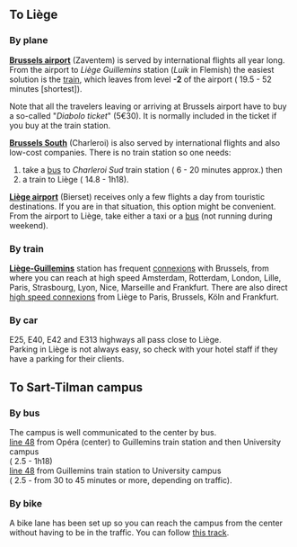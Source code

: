 
<head>
  <meta charset="utf-8" />
  <meta name="viewport" content="width=device-width, initial-scale=1" />
  <title>
	Getting there...
  </title>

  <link href="https://netdna.bootstrapcdn.com/font-awesome/4.7.0/css/font-awesome.css" rel="stylesheet">
  <link rel="stylesheet" href="https://maxcdn.bootstrapcdn.com/bootstrap/3.3.7/css/bootstrap.min.css">
</head>

## To Liège

### By plane

[**<i class="fa fa-plane" aria-hidden="true"></i> Brussels airport**](https://www.brusselsairport.be/en) (Zaventem) is served by international flights all year long. From the airport to *Liège Guillemins* station (*Luik* in Flemish) the easiest solution is the [train](http://www.belgianrail.be/jp/sncb-nmbs-routeplanner/query.exe/en?ld=std&seqnr=1&ident=1t.022136111.1508933061&OK#focus), which leaves from level **-2** of the airport (<i class="fa fa-eur" aria-hidden="true"></i> 19.5 - <i class="fa fa-hourglass-half" aria-hidden="true"></i> 52 minutes [shortest]).   

Note that all the travelers leaving or arriving at Brussels airport have to buy a so-called "*Diabolo ticket*" (5€30). It is normally included in the ticket if you buy at the train station.

[**<i class="fa fa-plane" aria-hidden="true"></i> Brussels South**](https://www.brussels-charleroi-airport.com/brussels-south-charleroi-airport/index.html) (Charleroi) is also served by international flights and also low-cost companies. There is no train station so one needs:
1. take a [bus](https://www.infotec.be/fr-be/medeplacer/horaires/ligne.aspx?ligne=CA&titre=A%20CHARLEROI%20Sud%20-%20GOSSELIES%20Airport) to *Charleroi Sud* train station (<i class="fa fa-eur" aria-hidden="true"></i> 6 - <i class="fa fa-hourglass-half" aria-hidden="true"></i> 20 minutes approx.) then
2. a train to Liège (<i class="fa fa-eur" aria-hidden="true"></i> 14.8 - <i class="fa fa-hourglass-half" aria-hidden="true"></i> 1h18).

[**<i class="fa fa-plane" aria-hidden="true"></i> Liège airport**](https://www.liegeairport.com/passenger/fr/) (Bierset) receives only a few flights a day from touristic destinations. If you are in that situation, this option might be convenient. From the airport to Liège, take either a taxi or a [bus](https://www.infotec.be/published/Document.axd?document=7879) (not running during weekend).

### By train

[**<i class="fa fa-train" aria-hidden="true"></i> Liège-Guillemins**](https://www.b-europe.com/EN/Stations/Liege-Guillemins) station has frequent [connexions](http://www.belgianrail.be/jp/sncb-nmbs-routeplanner/query.exe/en?S=Bruxelles-Midi+%2f+Brussel-Zuid&Z=Liege-Guillemins&date=25/10/2017&time=14:19&start=1&timesel=depart&&REQ0JourneyStopsSID=A=1@O=Bruxelles-Midi%20/%20Brussel-Zuid@X=4336531@Y=50835707@U=80@L=008814001@B=1@p=1508891459@n=ac.1=GA@&REQ0JourneyStopsZID=A=1@O=Liege-Guillemins@X=5566696@Y=50624551@U=80@L=008841004@B=1@p=1508891459@n=ac.1=GA@&REQ0JourneyProduct_prod_list=3:0111111111111111&OK#focus) with Brussels, from where you can reach at high speed Amsterdam, Rotterdam, London, Lille, Paris, Strasbourg, Lyon, Nice, Marseille and Frankfurt. There are also direct [high speed connexions](https://www.b-europe.com/EN) from Liège to Paris, Brussels, Köln and Frankfurt.

### By car

<i class="fa fa-car" aria-hidden="true"></i>
E25, E40, E42 and E313 highways all pass close to Liège.     
Parking in Liège is not always easy, so check with your hotel staff if they have a parking for their clients.

## To Sart-Tilman campus

### By bus

The campus is well communicated to the center by bus.      
[<i class="fa fa-bus" aria-hidden="true"></i> line 48](https://www.infotec.be/fr-be/medeplacer/horaires/ligne.aspx?ligne=L48&titre=48%20Op%E9ra%20-%20Guillemins%20-%20Sart-Tilman%20Universit%E9%20-%20CHU) from Opéra (center) to Guillemins train station and then University campus         
(<i class="fa fa-eur" aria-hidden="true"></i> 2.5 - <i class="fa fa-hourglass-half" aria-hidden="true"></i> 1h18)       
[<i class="fa fa-bus" aria-hidden="true"></i> line 48](https://www.infotec.be/fr-be/medeplacer/horaires/ligne.aspx?ligne=L58&titre=58%20Guillemins-Standard-Universit%E9-CHU-Boncelles) from Guillemins train station to University campus           
(<i class="fa fa-eur" aria-hidden="true"></i> 2.5 - <i class="fa fa-hourglass-half" aria-hidden="true"></i> from 30 to 45 minutes or more, depending on traffic).

### By bike

A bike lane has been set up so you can reach the campus from the center without having to be in the traffic. You can follow [this track](https://www.google.com/maps/dir/Op%C3%A9ra+Royal+de+Wallonie-Li%C3%A8ge,+Place+de+l'Op%C3%A9ra,+4000+Li%C3%A8ge/GeoHydrodynamics+and+Environment+Research,+All%C3%A9e+du+Six+Aout+19,+4000+Li%C3%A8ge/@50.6384896,5.5686529,15.25z/data=!4m15!4m14!1m5!1m1!1s0x47c0fa11cafa522b:0xf328eafe11ceb675!2m2!1d5.5706691!2d50.6434524!1m5!1m1!1s0x47c0f8295a4a9491:0xf989536c76131422!2m2!1d5.5661331!2d50.5825237!3e1!5i1).
